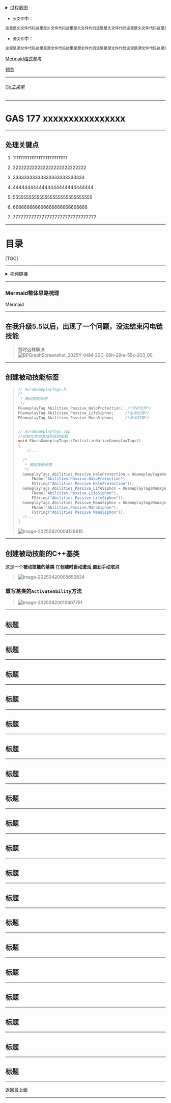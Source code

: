 <details>
<summary>过程截图</summary>

>

------

</details>




+ `头文件`中：
```cpp
这里是头文件代码这里是头文件代码这里是头文件代码这里是头文件代码这里是头文件代码这里是头文件代码
```

+ `源文件`中：
```cpp
这里是源文件代码这里是源文件代码这里是源文件代码这里是源文件代码这里是源文件代码这里是源文件代码
```

[Mermaid格式参考](https://github.com/liyunlong618/LiYunLongKnowledgeLibrary/blob/main/Mermaid%E6%A0%BC%E5%BC%8F%E5%8F%82%E8%80%83.md)

[预览](https://github.com/liyunlong618/LiYunLongKnowledgeLibrary/tree/main/UECPP/Models/GAS/GAS_2_Aura)



___________________________________________________________________________________________
###### [Go主菜单](../MainMenu.md)
___________________________________________________________________________________________

# GAS 177 xxxxxxxxxxxxxxxx

___________________________________________________________________________________________

## 处理关键点

1. 111111111111111111111111111111

2. 222222222222222222222222222

3. 33333333333333333333333333

4. 4444444444444444444444444444

5. 555555555555555555555555555555

6. 666666666666666666666666666

7. 77777777777777777777777777777777

___________________________________________________________________________________________

# 目录


[TOC]


___________________________________________________________________________________________

<details>
<summary>视频链接</summary>

[136-1. Passive Spell tags-1080P 高清-AVC_哔哩哔哩_bilibili](https://www.bilibili.com/video/BV1jSAKeyEL4?spm_id_from=333.788.videopod.episodes&vd_source=9e1e64122d802b4f7ab37bd325a89e6c&p=36)

------

</details>

___________________________________________________________________________________________

### Mermaid整体思路梳理

Mermaid

___________________________________________________________________________________________

## 在我升级5.5以后，出现了一个问题，没法结束闪电链技能

> 暂时这样解决![BPGraphScreenshot_2025Y-04M-20D-00h-29m-55s-203_00](./Image/GAS_177/BPGraphScreenshot_2025Y-04M-20D-00h-29m-55s-203_00.png)

------

## 创建被动技能标签

> ```CPP
> // AuraGameplayTags.h
> /*
>  * 被动技能标签
>  */
> FGameplayTag Abilities_Passive_HaloProtection;  /*守护光环*/
> FGameplayTag Abilities_Passive_LifeSiphon;     /*生命虹吸*/
> FGameplayTag Abilities_Passive_ManaSiphon;     /*法术虹吸*/
> 
> 
> // AuraGameplayTags.cpp
> //初始化本地游戏标签的函数
> void FAuraGameplayTags::InitializeNativeGameplayTags()
> {
>     //...
>     
> 	/*
> 	 * 被动技能标签
> 	 */
> 	GameplayTags.Abilities_Passive_HaloProtection = UGameplayTagsManager::Get().AddNativeGameplayTag(
> 		FName("Abilities.Passive.HaloProtection"),
> 		FString("Abilities Passive HaloProtection"));
> 	GameplayTags.Abilities_Passive_LifeSiphon = UGameplayTagsManager::Get().AddNativeGameplayTag(
> 		FName("Abilities.Passive.LifeSiphon"),
> 		FString("Abilities Passive LifeSiphon"));
> 	GameplayTags.Abilities_Passive_ManaSiphon = UGameplayTagsManager::Get().AddNativeGameplayTag(
> 		FName("Abilities.Passive.ManaSiphon"),
> 		FString("Abilities Passive ManaSiphon"));
> 	//...
> }
> 
> ```
>
> ![image-20250420004129615](./Image/GAS_177/image-20250420004129615.png)

------

## 创建被动技能的C++基类

这是一个**被动技能的基类**
在**创建时自动激活,直到手动取消**

> ![image-20250420005652834](./Image/GAS_177/image-20250420005652834.png)

### 重写基类的`ActivateAbility`方法

> ![image-20250420010607751](./Image/GAS_177/image-20250420010607751.png)

------

## 标题

> 

------

## 标题

> 

------

## 标题

> 

------

## 标题

> 

------

## 标题

> 

------

## 标题

> 
------

## 标题

> 
------

## 标题

> 
------

## 标题

> 
------

## 标题

> 
------

## 标题

> 
------

## 标题

> 
------

## 标题

> 
------

## 标题

> 
------

## 标题

> 
------

## 标题

> 
------

## 标题

> 
------

## 标题

> 
------

## 标题

> 

























___________________________________________________________________________________________

[返回最上面](#Go主菜单)

___________________________________________________________________________________________